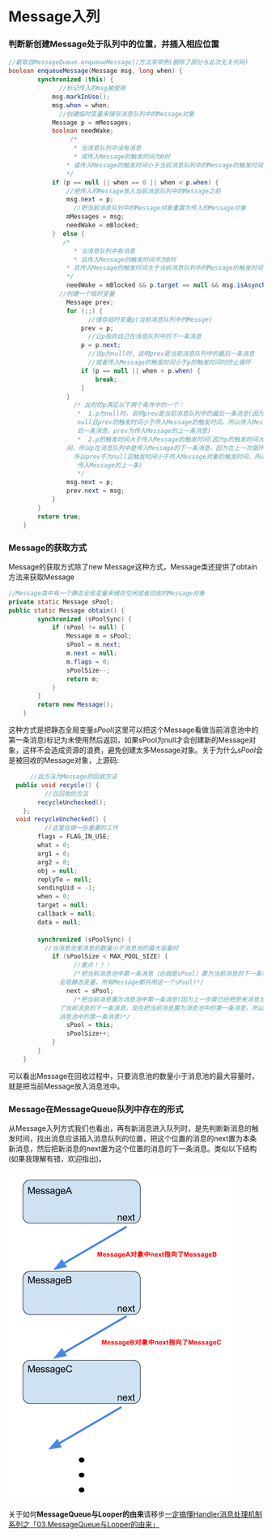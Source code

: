 # Message入列

### 判断新创建Message处于队列中的位置，并插入相应位置

```java
//截取自MessageQueue.enqueueMessage()方法来举例(删除了部分与此次无关代码)
boolean enqueueMessage(Message msg, long when) {
        synchronized (this) {
              //标记传入的msg被使用
            msg.markInUse();
            msg.when = when;
              //创建临时变量来储存消息队列中的Message对象
            Message p = mMessages;
            boolean needWake;
                 /*   
                  * 当消息队列中没有消息
                  * 或传入Message的触发时间为0时
                * 或传入Message的触发时间小于当前消息队列中的Message的触发时间
                */
            if (p == null || when == 0 || when < p.when) {
                //把传入的Message放入当前消息队列中的Message之前
                msg.next = p;
                  //把当前消息队列中的Message对象重置为传入的Message对象
                mMessages = msg;
                needWake = mBlocked;
            }  else {
               /* 
                  * 当消息队列中有消息
                  * 且传入Message的触发时间不为0时
                * 且传入Message的触发时间大于当前消息队列中的Message的触发时间
                */
                needWake = mBlocked && p.target == null && msg.isAsynchronous();
              //创建一个临时变量
                Message prev;
                for (;;) {
                      //储存临时变量p(当前消息队列中的Messge)
                    prev = p;
                      //让p指向自己在消息队列中的下一条消息
                    p = p.next;
                      //当p为null时，说明prev是当前消息队列中的最后一条消息
                      //或者传入Message的触发时间小于p的触发时间时终止循环
                    if (p == null || when < p.when) {
                        break;
                    }
                }
                  /* 此时的p满足以下两个条件中的一个：
                   *  1.p为null时，说明prev是当前消息队列中的最后一条消息(因为p为null，所以prev不为
                   null且prev的触发时间小于传入Message的触发时间，所以传入Message的为消息队列中的最
                   后一条消息，prev为传入Message的上一条消息)
                   *  2.p的触发时间大于传入Message的触发时间(因为p的触发时间大于传入Message的触发时
                间，所以p在消息队列中是传入Message的下一条消息，因为在上一次循环中没有进入if语句，
                  所以prev不为null且触发时间小于传入Message对象的触发时间，所以prev在消息队列中处于
                   传入Message的上一条)
                   */ 
                msg.next = p;
                prev.next = msg;
            }
        }
        return true;
    }
```

### Message的获取方式

Message的获取方式除了new Message这种方式，Message类还提供了obtain方法来获取Message

```java
//Message类中有一个静态全局变量来储存空闲或者回收的Message对象
private static Message sPool;
public static Message obtain() {
        synchronized (sPoolSync) {
            if (sPool != null) {
                Message m = sPool;
                sPool = m.next;
                m.next = null;
                m.flags = 0; 
                sPoolSize--;
                return m;
            }
        }
        return new Message();
    }
```

这种方式是把静态全局变量*sPool*(这里可以把这个Message看做当前消息池中的第一条消息)标记为未使用然后返回，如果sPool为null才会创建新的Message对象，这样不会造成资源的浪费，避免创建太多Message对象。关于为什么*sPool*会是被回收的Message对象，上源码:

```java
      //此方法为Message的回收方法
  public void recycle() {
          //在回收的方法
        recycleUnchecked();
    };
  void recycleUnchecked() {
          //这里在做一些重置的工作
        flags = FLAG_IN_USE;
        what = 0;
        arg1 = 0;
        arg2 = 0;
        obj = null;
        replyTo = null;
        sendingUid = -1;
        when = 0;
        target = null;
        callback = null;
        data = null;

        synchronized (sPoolSync) {
          //当消息池里消息的数量小于消息池的最大容量时
            if (sPoolSize < MAX_POOL_SIZE) {
                  //重点！！！
                  /*把当前消息池中第一条消息（也就是sPool）置为当前消息的下一条消息(sPool为
              全局静态变量，所有Message都共用这一个sPool)*/
                next = sPool;
                  /*把当前消息置为消息池中第一条消息(因为上一步骤已经把原来消息池中的第一条消息置为
              了当前消息的下一条消息，现在把当前消息置为消息池中的第一条消息，所以sPool永远代表
              消息池中的第一条消息)*/
                sPool = this;
                sPoolSize++;
            }
        }
    }
```

可以看出Message在回收过程中，只要消息池的数量小于消息池的最大容量时，就是把当前Message放入消息池中。

### Message在MessageQueue队列中存在的形式

从Message入列方式我们也看出，再有新消息进入队列时，是先判断新消息的触发时间，找出消息应该插入消息队列的位置，把这个位置的消息的next置为本条新消息，然后把新消息的next置为这个位置的消息的下一条消息。类似以下结构(如果我理解有错，欢迎指出)。

![message](https://raw.githubusercontent.com/leibown/Study-Notes/master/img/message.png)

关于如何**MessageQueue与Looper的由来**请移步[一定搞懂Handler消息处理机制系列之「03.MessageQueue与Looper的由来」 ](https://github.com/leibown/Study-Notes/blob/master/Android/%E4%B8%80%E5%AE%9A%E6%90%9E%E6%87%82Handler%E6%B6%88%E6%81%AF%E5%A4%84%E7%90%86%E6%9C%BA%E5%88%B6%E7%B3%BB%E5%88%97/%E4%B8%80%E5%AE%9A%E6%90%9E%E6%87%82Handler%E6%B6%88%E6%81%AF%E5%A4%84%E7%90%86%E6%9C%BA%E5%88%B6%E7%B3%BB%E5%88%97%E4%B9%8B%E3%80%8C03.MessageQueue%E4%B8%8ELooper%E7%9A%84%E7%94%B1%E6%9D%A5%E3%80%8D%20.md)